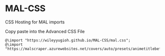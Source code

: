 # MAL-CSS
CSS Hosting for MAL imports

Copy paste into the Advanced CSS File
```
@\import "https://wileyyugioh.github.io/MAL-CSS/mal.css";
@\import "https://malscraper.azurewebsites.net/covers/auto/presets/animetitlebefore";
```
